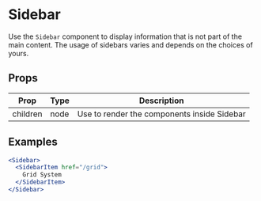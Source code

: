 # Sidebar

Use the `Sidebar` component to display information that is not part of the main content.
The usage of sidebars varies and depends on the choices of yours.

## Props

| Prop | Type | Description |
| ---- | ---- | ----------- |
| children | node | Use to render the components inside Sidebar |

## Examples

```jsx
<Sidebar>
  <SidebarItem href="/grid">
    Grid System
  </SidebarItem>
</Sidebar>
```
